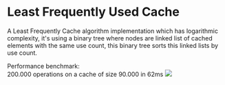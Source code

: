 # Least Frequently Used Cache

A Least Frequently Cache algorithm implementation which has logarithmic complexity, it's using a binary tree where nodes are linked list of cached elements with the same use count, this binary tree sorts this linked lists by use count.

Performance benchmark:<br>
200.000 operations on a cache of size 90.000 in 62ms
<img src="https://lh3.googleusercontent.com/cF-NcS4A3gpVmoOBwn5v2oAOCI4iqPGHWq4zhQaSaGKgy7s-6R1KUV09m-qFWq7akDgObbZm-QXXNFFE4ORj68iF_7Jh_2L68dCh-6rnu2KXxRYpYHzlaagfF2VRmA4nNgrk7FN0iv2TbLnCeb1LmKnT8upvr5wIHBHyQXHQDQ0h6CkVrZxjV37CjECs-5Sda2dru7V9Y32bLffDW6ueWCWcdKBQUFUHDcVb5W6fTVJq4nocRUh-VOey1jSns9ciOA70TSkWlL4YLAHO4gFsw1DIuFvTubqeKo4d2sOff-H8TipoHQuIHXA36SaiXwwAViLW5AqIq-aoorDFRSfRGs4KRJ7S2xk06nRcIpnVW-8lpG6ZKfMsdgnCmo_0b50lBzH4_DRoJFxfMkqlv9M-5acRuYdYUGC_RxNrbqAsZALZGswqN2O16DteiBBxq7Ixd-sg_ewpGd9eJ2ZfhLJDoUQV5tHEU-iUUbsLbi2TQdktO06iqYoYJ_x-eABycYRWmuB9KCYZpbD6ZHCqqzpNSrDF6vnTDFRFXF0w55tvjiPfP7uw5tADvugU_-hDTyrqkJjBnwCYODzTHmrHvmQmUuXOOqxk074=w1053-h249-no" />

